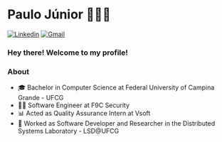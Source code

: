 # Paulo Júnior 👨‍💻🔥

[![Linkedin](https://img.shields.io/badge/LinkedIn-blue?style=for-the-badge&logo=Linkedin)](https://www.linkedin.com/in/paulo-juniore/)
[![Gmail](https://img.shields.io/badge/-Gmail-c14438?style=for-the-badge&logo=Gmail&logoColor=white&link=mailto:paulo.junior@ccc.ufcg.edu.br)](mailto:paulo.junior@ccc.ufcg.edu.br)

### Hey there! Welcome to my profile!

### About

- 🎓 Bachelor in Computer Science at Federal University of Campina Grande - UFCG
- 👨‍💻 Software Engineer at F9C Security
- 📊 Acted as Quality Assurance Intern at Vsoft 
- 🔭 Worked as Software Developer and Researcher in the Distributed Systems Laboratory - LSD@UFCG
